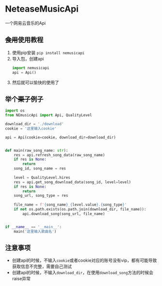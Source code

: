 # NeteaseMusicApi
一个网易云音乐的Api

## ~~食用~~使用教程
1. 使用pip安装 `pip install nemusicapi`
2. 导入包，创建api
   ```python
   import nemusicapi
   api = Api()
   ```
3. 然后就可以愉快的使用了

## 举个~~栗子~~例子
```python
import os
from NEmusicApi import Api, QualityLevel

download_dir = './download'
cookie = '这里输入cookie'

api = Api(cookie=cookie, download_dir=download_dir)


def main(raw_song_name: str):
    res = api.refresh_song_data(raw_song_name)
    if res is None:
        return
    song_id, song_name = res
    
    level = QualityLevel.hires
    res = api.get_song_download_data(song_id, level=level)
    if res is None:
        return
    song_url, song_type = res
    
    file_name = f'{song_name}_{level.value}.{song_type}'
    if not os.path.exists(os.path.join(download_dir, file_name)):
        api.download_song(song_url, file_name)


if __name__ == '__main__':
    main('这里输入歌曲名')
```

## 注意事项
* 创建api的时候，不输入`cookie`或者cookie对应的账号没有vip，都有可能导致获取信息不完整，需要自己测试
* 创建api的时候，不输入`download_dir`，在使用`download_song`方法的时候会raise异常